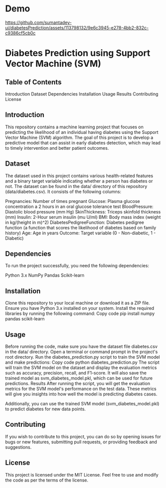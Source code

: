 # Demo
https://github.com/sumantadey-ui/diabetesPrediction/assets/113798132/9e6c3945-e278-4bb2-832c-c9386cf5cb0c

# Diabetes Prediction using Support Vector Machine (SVM)


## Table of Contents
Introduction
Dataset
Dependencies
Installation
Usage
Results
Contributing
License

## Introduction
This repository contains a machine learning project that focuses on predicting the likelihood of an individual having diabetes using the Support Vector Machine (SVM) algorithm. The goal of this project is to develop a predictive model that can assist in early diabetes detection, which may lead to timely intervention and better patient outcomes.

## Dataset
The dataset used in this project contains various health-related features and a binary target variable indicating whether a person has diabetes or not. The dataset can be found in the data/ directory of this repository (data/diabetes.csv). It consists of the following columns:

Pregnancies: Number of times pregnant
Glucose: Plasma glucose concentration a 2 hours in an oral glucose tolerance test
BloodPressure: Diastolic blood pressure (mm Hg)
SkinThickness: Triceps skinfold thickness (mm)
Insulin: 2-Hour serum insulin (mu U/ml)
BMI: Body mass index (weight in kg/(height in m)^2)
DiabetesPedigreeFunction: Diabetes pedigree function (a function that scores the likelihood of diabetes based on family history)
Age: Age in years
Outcome: Target variable (0 - Non-diabetic, 1 - Diabetic)

## Dependencies
To run the project successfully, you need the following dependencies:

Python 3.x
NumPy
Pandas
Scikit-learn
## Installation
Clone this repository to your local machine or download it as a ZIP file.
Ensure you have Python 3.x installed on your system.
Install the required libraries by running the following command:
Copy code
pip install numpy pandas scikit-learn
## Usage
Before running the code, make sure you have the dataset file diabetes.csv in the data/ directory.
Open a terminal or command prompt in the project's root directory.
Run the diabetes_prediction.py script to train the SVM model and make predictions:
Copy code
python diabetes_prediction.py
The script will train the SVM model on the dataset and display the evaluation metrics such as accuracy, precision, recall, and F1-score.
It will also save the trained model as svm_diabetes_model.pkl, which can be used for future predictions.
Results
After running the script, you will get the evaluation metrics for the SVM model's performance on the test data. These metrics will give you insights into how well the model is predicting diabetes cases.

Additionally, you can use the trained SVM model (svm_diabetes_model.pkl) to predict diabetes for new data points.

## Contributing
If you wish to contribute to this project, you can do so by opening issues for bugs or new features, submitting pull requests, or providing feedback and suggestions.

## License
This project is licensed under the MIT License. Feel free to use and modify the code as per the terms of the license.
